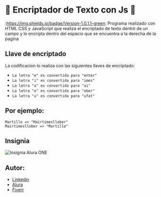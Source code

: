  #  :page_with_curl: Encriptador de Texto con Js  :page_with_curl:
:https://img.shields.io/badge/Version-1.0.1.1-green:
Programa realizado con HTML CSS y JavaScript que realiza el encriptado de texto dentro de un campo y lo encripta dentro del espacio que se encuentra a la derecha de la pagina

## Llave de encriptado
La codificacion lo realiza con las siguientes llaves de encriptado:
* `La letra "e" es convertida para "enter"` 
* `La letra "i" es convertida para "imes"`
* `La letra "a" es convertida para "ai"`
* `La letra "o" es convertida para "ober"`
* `La letra "u" es convertida para "ufat"`

## Por ejemplo:
    Martillo => "Mairtimesllober"
    Mairtimesllober => "Martillo"

## Insignia
![Insignia Alura ONE](cms_files_10224_1671210503Prancheta_3.png)

## Autor:
* [Linkedin](https://www.linkedin.com/in/ariel-cabrera-9b4a461ba/)
* [Alura](https://app.aluracursos.com/user/jonathancabrerag2012)
* [Fiverr](https://es.fiverr.com/alucar_sv?up_rollout=true) 